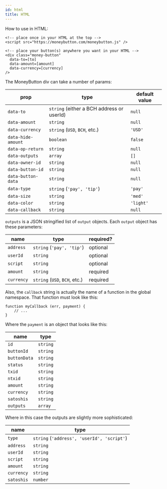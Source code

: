 ```yaml
---
id: html
title: HTML
---
```


How to use in HTML:

```
<!-- place once in your HTML at the top -->
<script src="https://moneybutton.com/moneybutton.js" />
```

```
<!-- place your button(s) anywhere you want in your HTML -->
<div class="money-button"
  data-to=[to]
  data-amount=[amount]
  data-currency=[currency]
/>
```

The MoneyButton div can take a number of params:

| prop               | type                                      | default value |
| ------------------ | ----------------------------------------- | ------------- |
| `data-to`          | `string` (either a BCH address or userId) | `null`        |
| `data-amount`      | `string`                                  | `null`        |
| `data-currency`    | `string` (`USD`, `BCH`, etc.)             | `'USD'`       |
| `data-hide-amount` | `boolean`                                 | `false`       |
| `data-op-return`   | `string`                                  | `null`        |
| `data-outputs`     | `array`                                   | `[]`          |
| `data-owner-id`    | `string`                                  | `null`        |
| `data-button-id`   | `string`                                  | `null`        |
| `data-button-data` | `string`                                  | `null`        |
| `data-type`        | `string` (`'pay', 'tip'`)                 | `'pay'`       |
| `data-size`        | `string`                                  | `'med'`       |
| `data-color`       | `string`                                  | `'light'`     |
| `data-callback`    | `string`                                  | `null`        |

`outputs` is a JSON stringified list of `output` objects. Each `output` object has these parameters:

| name       | type                          | required? |
| ---------- | ----------------------------- | --------- |
| `address`  | `string` (`'pay', 'tip'`)     | optional  |
| `userId`   | `string`                      | optional  |
| `script`   | `string`                      | optional  |
| `amount`   | `string`                      | required  |
| `currency` | `string` (`USD`, `BCH`, etc.) | required  |

Also, the `callback` string is actually the name of a function in the global namespace. That function must look like this:

```
function myCallback (err, payment) {
    // ...
}
```

Where the `payment` is an object that looks like this:

| name         | type     |
| ------------ | -------- |
| `id`         | `string` |
| `buttonId`   | `string` |
| `buttonData` | `string` |
| `status`     | `string` |
| `txid`       | `string` |
| `ntxid`      | `string` |
| `amount`     | `string` |
| `currency`   | `string` |
| `satoshis`   | `string` |
| `outputs`    | `array`  |

Where in this case the outputs are slightly more sophisticated:

| name       | type                                       |
| ---------- | ------------------------------------------ |
| `type`     | `string` (`'address', 'userId', 'script'`) |
| `address`  | `string`                                   |
| `userId`   | `string`                                   |
| `script`   | `string`                                   |
| `amount`   | `string`                                   |
| `currency` | `string`                                   |
| `satoshis` | `number`                                   |
